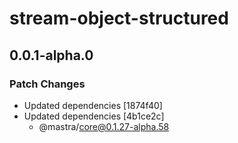# stream-object-structured

## 0.0.1-alpha.0

### Patch Changes

- Updated dependencies [1874f40]
- Updated dependencies [4b1ce2c]
  - @mastra/core@0.1.27-alpha.58
